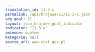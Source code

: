 ```yaml
---
translation_id: 11-3-c
permalink: /api/krajowe/11/11-3-c.json
sdg_goal: 11
layout: json_krajowe_goal_indicator
indicator: "11.3.c"
zmienne: ogółem
kategorie: null
source_url: www.stat.gov.pl
---
```


